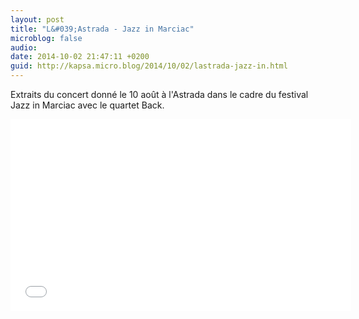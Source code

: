 ```yaml
---
layout: post
title: "L&#039;Astrada - Jazz in Marciac"
microblog: false
audio: 
date: 2014-10-02 21:47:11 +0200
guid: http://kapsa.micro.blog/2014/10/02/lastrada-jazz-in.html
---
```

Extraits du concert donné le 10 août à l'Astrada dans le cadre du festival Jazz in Marciac avec le quartet Back.

<iframe src="//www.youtube.com/embed/GHCX8eJTQQ0?rel=0&amp;showinfo=0" width="545" height="307" frameborder="0" allowfullscreen="allowfullscreen"></iframe>
